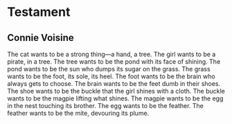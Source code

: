 # Testament
## Connie Voisine
The cat wants to be a strong thing—a hand, a tree.
The girl wants to be a pirate, in a tree.
The tree wants to be the pond with its face of shining.
The pond wants to be the sun who dumps its sugar on the grass.
The grass wants to be the foot, its sole, its heel.
The foot wants to be the brain who always gets to choose.
The brain wants to be the feet dumb in their shoes.
The shoe wants to be the buckle that the girl shines with a cloth.
The buckle wants to be the magpie lifting what shines.
The magpie wants to be the egg in the nest touching its brother.
The egg wants to be the feather.
The feather wants to be the mite, devouring its plume.